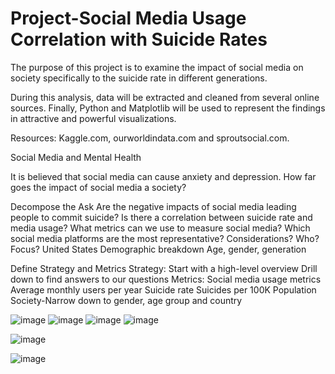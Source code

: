 # Project-Social Media Usage Correlation with Suicide Rates 

The purpose of this project is to examine the impact of social media on society specifically to the suicide rate in different generations.

During this analysis, data will be extracted and cleaned from several online sources. Finally, Python and Matplotlib will be used to represent the findings in attractive and powerful visualizations.

Resources: Kaggle.com, ourworldindata.com and sproutsocial.com.


Social Media and Mental Health

It is believed that social media can cause anxiety and depression.
How far goes the impact of social media a society?

Decompose the Ask
Are the negative impacts of social media leading people to commit suicide?
Is there a correlation between suicide rate and media usage?
What metrics can we use to measure social media?
Which social media platforms are the most representative? Considerations?
Who? 
Focus? 
United States
Demographic breakdown
Age, gender, generation

Define Strategy and Metrics
 Strategy:
  	Start with a high-level overview 
   Drill down to find answers to our questions
   Metrics:
 Social media usage metrics
   Average monthly users per year
   Suicide rate
   Suicides per 100K Population
   Society-Narrow down to gender, age group and country



![image](https://user-images.githubusercontent.com/70984918/117204260-b0184b00-adb5-11eb-9b2e-9dabfc3bfc98.png)
![image](https://user-images.githubusercontent.com/70984918/117356959-f7680f80-ae79-11eb-8f4f-5c6633b7986c.png)
![image](https://user-images.githubusercontent.com/70984918/117356992-0353d180-ae7a-11eb-94f9-8938b51603ab.png)
![image](https://user-images.githubusercontent.com/70984918/117357021-0bac0c80-ae7a-11eb-8137-d5406a5e06e8.png)

![image](https://user-images.githubusercontent.com/70984918/117357038-12d31a80-ae7a-11eb-84ac-03056ced5c70.png)

![image](https://user-images.githubusercontent.com/70984918/117357060-19619200-ae7a-11eb-807c-75a34b6e431e.png)



